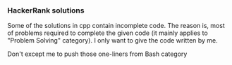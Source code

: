 ### HackerRank solutions

Some of the solutions in cpp contain incomplete code.
The reason is, most of problems required to complete the given code (it mainly applies to "Problem Solving" category).
I only want to give the code written by me.


Don't except me to push those one-liners from Bash category

